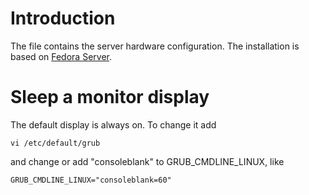 # Introduction

The file contains the server hardware configuration. The installation is based on [Fedora Server](https://getfedora.org/server/).

# Sleep a monitor display
The default display is always on. To change it add
```sh:
vi /etc/default/grub
```
and change or add "consoleblank" to GRUB_CMDLINE_LINUX, like
```
GRUB_CMDLINE_LINUX="consoleblank=60"
```
